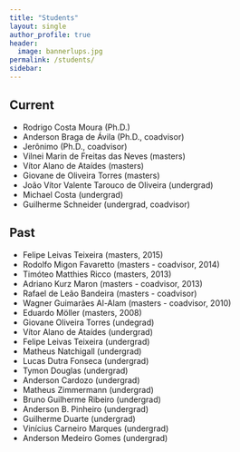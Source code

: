 ```yaml
---
title: "Students"
layout: single
author_profile: true
header:
  image: bannerlups.jpg
permalink: /students/
sidebar:
---
```

## Current

* Rodrigo Costa Moura (Ph.D.)
* Anderson Braga de Ávila (Ph.D., coadvisor)
* Jerônimo (Ph.D., coadvisor)
* Vilnei Marin de Freitas das Neves (masters)
* Vítor Alano de Ataídes (masters)
* Giovane de Oliveira Torres (masters)
* João Vítor Valente Tarouco de Oliveira (undergrad)
* Michael Costa (undergrad)
* Guilherme Schneider (undergrad, coadvisor)


## Past

* Felipe Leivas Teixeira (masters, 2015)
* Rodolfo Migon Favaretto (masters - coadvisor, 2014)
* Timóteo Matthies Ricco (masters, 2013)
* Adriano Kurz Maron (masters - coadvisor, 2013)
* Rafael de Leão Bandeira (masters - coadvisor)
* Wagner Guimarães Al-Alam (masters - coadvisor, 2010)
* Eduardo Möller (masters, 2008)
* Giovane Oliveira Torres (undegrad)
* Vítor Alano de Ataídes (undergrad)
* Felipe Leivas Teixeira (undergrad)
* Matheus Natchigall (undergrad)
* Lucas Dutra Fonseca (undergrad)
* Tymon Douglas (undergrad)
* Anderson Cardozo (undergrad)
* Matheus Zimmermann (undergrad)
* Bruno Guilherme Ribeiro (undergrad)
* Anderson B. Pinheiro (undergrad)
* Guilherme Duarte (undergrad)
* Vinícius Carneiro Marques (undergrad)
* Anderson Medeiro Gomes (undergrad)
